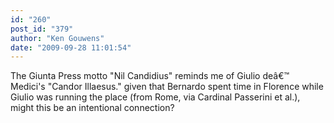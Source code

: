 ```yaml
---
id: "260"
post_id: "379"
author: "Ken Gouwens"
date: "2009-09-28 11:01:54"
---
```

The Giunta Press motto "Nil Candidius" reminds me of Giulio deâ€™ Medici's "Candor Illaesus." given that Bernardo spent time in Florence while Giulio was running the place (from Rome, via Cardinal Passerini et al.), might this be an intentional connection?
